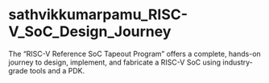 # sathvikkumarpamu_RISC-V_SoC_Design_Journey
The “RISC-V Reference SoC Tapeout Program” offers a complete, hands-on journey to design, implement, and fabricate a RISC-V SoC using industry-grade tools and a PDK.
